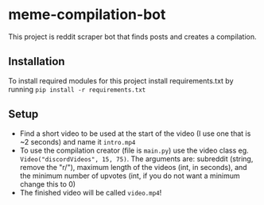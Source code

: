 # meme-compilation-bot
This project is reddit scraper bot that finds posts and creates a compilation.
## Installation
To install required modules for this project install requirements.txt by running `pip install -r requirements.txt`
## Setup
- Find a short video to be used at the start of the video (I use one that is ~2 seconds) and name it `intro.mp4`
- To use the compilation creator (file is `main.py`) use the video class eg. `Video("discordVideos", 15, 75)`. The arguments are: subreddit (string, remove the "r/"), maximum length of the videos (int, in seconds), and the minimum number of upvotes (int, if you do not want a minimum change this to 0)
- The finished video will be called `video.mp4`!
